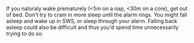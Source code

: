 If you naturaly wake prematurely (<5m on a nap, <30m on a core), get out of bed. Don't try to cram in more sleep until the alarm rings. You might fall asleep and wake up in SWS, or sleep through your alarm. Falling back asleep could also be difficult and thus you'd spend time unnecessarily trying to do so.
